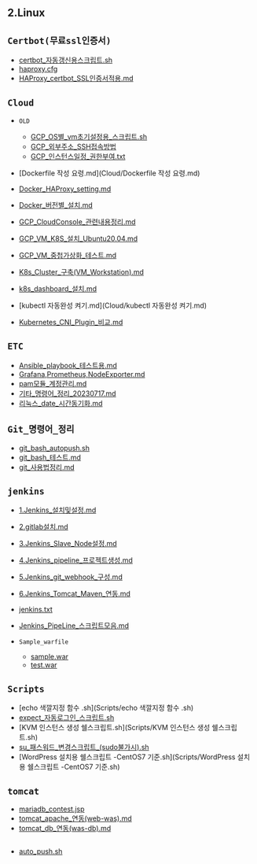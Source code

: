 ## 2.Linux

## `Certbot(무료ssl인증서)`
* [certbot_자동갱신용스크립트.sh](Certbot(무료ssl인증서)/HAProxy_certbot_SSL인증서적용.md)
* [haproxy.cfg](Certbot(무료ssl인증서)/haproxy.cfg)
* [HAProxy_certbot_SSL인증서적용.md](Certbot(무료ssl인증서)/HAProxy_certbot_SSL인증서적용.md)

## `Cloud`

* `OLD`
   * [GCP_OS별_vm초기설정용_스크립트.sh](Cloud/OLD/GCP_OS별_vm초기설정용_스크립트.sh)
   * [GCP_외부주소_SSH접속방법](Cloud/OLD/GCP_외부주소_SSH접속방법)
   * [GCP_인스턴스일정_권한부여.txt](Cloud/OLD/GCP_인스턴스일정_권한부여.txt)

* [Dockerfile 작성 요령.md](Cloud/Dockerfile 작성 요령.md)
* [Docker_HAProxy_setting.md](Cloud/Docker_HAProxy_setting.md)
* [Docker_버전별_설치.md](Cloud/Docker_버전별_설치.md)
* [GCP_CloudConsole_관련내용정리.md](Cloud/GCP_CloudConsole_관련내용정리.md)
* [GCP_VM_K8S_설치_Ubuntu20.04.md](Cloud/GCP_VM_K8S_설치_Ubuntu20.04.md)
* [GCP_VM_중첩가상화_테스트.md](Cloud/GCP_VM_중첩가상화_테스트.md)
* [K8s_Cluster_구축(VM_Workstation).md](Cloud/K8s_Cluster_구축(VM_Workstation).md)
* [k8s_dashboard_설치.md](Cloud/k8s_dashboard_설치.md)
* [kubectl 자동완성 켜기.md](Cloud/kubectl 자동완성 켜기.md)
* [Kubernetes_CNI_Plugin_비교.md](Cloud/Kubernetes_CNI_Plugin_비교.md)

## `ETC`
* [Ansible_playbook_테스트용.md](ETC/Ansible_playbook_테스트용.md)
* [Grafana,Prometheus,NodeExporter.md](ETC/Grafana,Prometheus,NodeExporter.md)
* [pam모듈_계정관리.md](ETC/pam모듈_계정관리.md)
* [기타_명령어_정리_20230717.md](ETC/기타_명령어_정리_20230717.md)
* [리눅스_date_시간동기화.md](ETC/리눅스_date_시간동기화.md)

## `Git_명령어_정리`
* [git_bash_autopush.sh](Git_명령어_정리/git_bash_autopush.sh)
* [git_bash_테스트.md](Git_명령어_정리/git_bash_테스트.md)
* [git_사용법정리.md](Git_명령어_정리/git_사용법정리.md)

## `jenkins`
* [1.Jenkins_설치및설정.md](jenkins/1.Jenkins_설치및설정.md)
* [2.gitlab설치.md](jenkins/2.gitlab설치.md)
* [3.Jenkins_Slave_Node설정.md](jenkins/3.Jenkins_Slave_Node설정.md)
* [4.Jenkins_pipeline_프로젝트생성.md](jenkins/4.Jenkins_pipeline_프로젝트생성.md)
* [5.Jenkins_git_webhook_구성.md](jenkins/5.Jenkins_git_webhook_구성.md)
* [6.Jenkins_Tomcat_Maven_연동.md](jenkins/6.Jenkins_Tomcat_Maven_연동.md)
* [jenkins.txt](jenkins/jenkins.txt)
* [Jenkins_PipeLine_스크립트모음.md](jenkins/Jenkins_PipeLine_스크립트모음.md)

* `Sample_warfile`
   * [sample.war](jenkins/Sample_warfile/sample.war)
   * [test.war](jenkins/Sample_warfile/test.war)

## `Scripts`
* [echo 색깔지정 함수 .sh](Scripts/echo 색깔지정 함수 .sh)
* [expect_자동로그인_스크립트.sh](Scripts/expect_자동로그인_스크립트.sh)
* [KVM 인스턴스 생성 쉘스크립트.sh](Scripts/KVM 인스턴스 생성 쉘스크립트.sh)
* [su_패스워드_변경스크립트_(sudo불가시).sh](Scripts/su_패스워드_변경스크립트_(sudo불가시).sh)
* [WordPress 설치용 쉘스크립트 -CentOS7 기준.sh](Scripts/WordPress 설치용 쉘스크립트 -CentOS7 기준.sh)

## `tomcat`
 * [mariadb_contest.jsp](tomcat/mariadb_contest.jsp)
 * [tomcat_apache_연동(web-was).md](tomcat/tomcat_apache_연동(web-was).md)
 * [tomcat_db_연동(was-db).md](tomcat/tomcat_db_연동(was-db).md)

##
 * [auto_push.sh](auto_push.sh)
